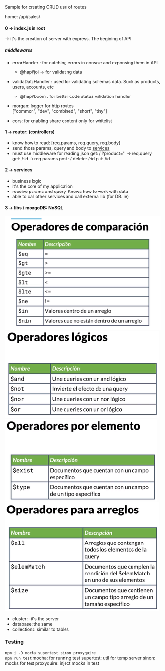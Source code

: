 Sample for creating CRUD
use of routes

home: /api/sales/

#### 0 -> index.js in root
-> it's the creation of server with express. The begining of API  

##### middlewares
* errorHandler : for catching errors in console and exponsing them in API
  * @hapi/joi -> for validating data
  
* validaDataHandler : used for validating schemas data. Such as products, users, accounts, etc 
  * @hapi/boom : for better code status validation handler

* morgan: logger for http routes  
  ["common", "dev", "combined", "short", "tiny"]
* cors: for enabling share content only for whitelist
#### 1 -> router: (controllers)
  * know how to read: [req.params, req.query, req.body]  
  * send those params, query and body to [services](#services)
  * must use middleware for reading json
  get: / ?product=''    ->  req.query
  get: /:id             ->  req.params
  post: /
  delete: /:id
  put: /id

#### 2 -> services:
  * business logic
  * it's the core of my application
  * receive params and query. Knows how to work with data
  * able to call other services and call external lib (for DB.  ie)


#### 3 -> libs / mongoDB: NoSQL
  ![Operador de Comparacion](./assets/images/mongodb_operadores_comparacion.png)   
  ![Operador Logicos](./assets/images/mongodb_operadores_logicos.png)   
  ![Operador Elementos](./assets/images/mongodb_operadores_elementos.png)   
  ![Operador Arreglos](./assets/images/mongodb_operadores_arreglos.png)   
  * cluster: -it's the server 
  * database: the same
  * collections: similar to tables

### Testing
``` npm i -D mocha supertest sinon proxyquire ```  
`` npm run test ``
mocha: for running test
supertest: util for temp server
sinon: mocks for test
proxyquire: inject mocks in test